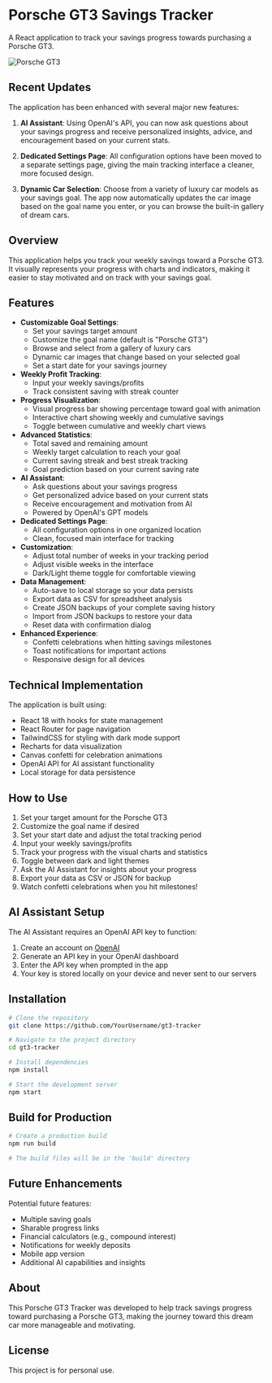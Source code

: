 # Porsche GT3 Savings Tracker

A React application to track your savings progress towards purchasing a Porsche GT3.

![Porsche GT3](https://files.porsche.com/filestore/image/multimedia/none/992-gt3-modelimage-sideshot/model/765dfc51-51bc-11eb-80d1-005056bbdc38/porsche-model.png)

## Recent Updates

The application has been enhanced with several major new features:

1. **AI Assistant**: Using OpenAI's API, you can now ask questions about your savings progress and receive personalized insights, advice, and encouragement based on your current stats.

2. **Dedicated Settings Page**: All configuration options have been moved to a separate settings page, giving the main tracking interface a cleaner, more focused design.

3. **Dynamic Car Selection**: Choose from a variety of luxury car models as your savings goal. The app now automatically updates the car image based on the goal name you enter, or you can browse the built-in gallery of dream cars.

## Overview

This application helps you track your weekly savings toward a Porsche GT3. It visually represents your progress with charts and indicators, making it easier to stay motivated and on track with your savings goal.

## Features

- **Customizable Goal Settings**:
  - Set your savings target amount
  - Customize the goal name (default is "Porsche GT3")
  - Browse and select from a gallery of luxury cars
  - Dynamic car images that change based on your selected goal
  - Set a start date for your savings journey
- **Weekly Profit Tracking**: 
  - Input your weekly savings/profits
  - Track consistent saving with streak counter
- **Progress Visualization**: 
  - Visual progress bar showing percentage toward goal with animation
  - Interactive chart showing weekly and cumulative savings
  - Toggle between cumulative and weekly chart views
- **Advanced Statistics**:
  - Total saved and remaining amount
  - Weekly target calculation to reach your goal
  - Current saving streak and best streak tracking
  - Goal prediction based on your current saving rate
- **AI Assistant**:
  - Ask questions about your savings progress
  - Get personalized advice based on your current stats
  - Receive encouragement and motivation from AI
  - Powered by OpenAI's GPT models
- **Dedicated Settings Page**:
  - All configuration options in one organized location
  - Clean, focused main interface for tracking
- **Customization**:
  - Adjust total number of weeks in your tracking period
  - Adjust visible weeks in the interface
  - Dark/Light theme toggle for comfortable viewing
- **Data Management**:
  - Auto-save to local storage so your data persists
  - Export data as CSV for spreadsheet analysis
  - Create JSON backups of your complete saving history
  - Import from JSON backups to restore your data
  - Reset data with confirmation dialog
- **Enhanced Experience**:
  - Confetti celebrations when hitting savings milestones
  - Toast notifications for important actions
  - Responsive design for all devices

## Technical Implementation

The application is built using:

- React 18 with hooks for state management
- React Router for page navigation
- TailwindCSS for styling with dark mode support
- Recharts for data visualization
- Canvas confetti for celebration animations
- OpenAI API for AI assistant functionality
- Local storage for data persistence

## How to Use

1. Set your target amount for the Porsche GT3
2. Customize the goal name if desired
3. Set your start date and adjust the total tracking period
4. Input your weekly savings/profits
5. Track your progress with the visual charts and statistics
6. Toggle between dark and light themes
7. Ask the AI Assistant for insights about your progress
8. Export your data as CSV or JSON for backup
9. Watch confetti celebrations when you hit milestones!

## AI Assistant Setup

The AI Assistant requires an OpenAI API key to function:

1. Create an account on [OpenAI](https://openai.com/)
2. Generate an API key in your OpenAI dashboard
3. Enter the API key when prompted in the app
4. Your key is stored locally on your device and never sent to our servers

## Installation

```bash
# Clone the repository
git clone https://github.com/YourUsername/gt3-tracker

# Navigate to the project directory
cd gt3-tracker

# Install dependencies
npm install

# Start the development server
npm start
```

## Build for Production

```bash
# Create a production build
npm run build

# The build files will be in the 'build' directory
```

## Future Enhancements

Potential future features:
- Multiple saving goals
- Sharable progress links
- Financial calculators (e.g., compound interest)
- Notifications for weekly deposits
- Mobile app version
- Additional AI capabilities and insights

## About

This Porsche GT3 Tracker was developed to help track savings progress toward purchasing a Porsche GT3, making the journey toward this dream car more manageable and motivating.

## License

This project is for personal use.
